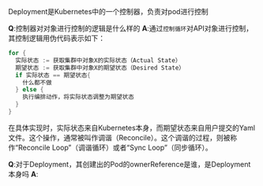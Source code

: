 Deployment是Kubernetes中的一个控制器，负责对pod进行控制

**Q**:控制器对对象进行控制的逻辑是什么样的
**A**:通过`控制循环`对API对象进行控制，其控制逻辑用伪代码表示如下：
```go
for {
  实际状态 := 获取集群中对象X的实际状态（Actual State）
  期望状态 := 获取集群中对象X的期望状态（Desired State）
  if 实际状态 == 期望状态{
    什么都不做
  } else {
    执行编排动作，将实际状态调整为期望状态
  }
}
```
在具体实现时，实际状态来自Kubernetes本身，而期望状态来自用户提交的Yaml文件。这个操作，通常被叫作调谐（Reconcile）。这个调谐的过程，则被称作“Reconcile Loop”（调谐循环）或者“Sync Loop”（同步循环）。

**Q**:对于Deployment，其创建出的Pod的ownerReference是谁，是Deployment本身吗
**A**:




